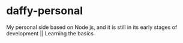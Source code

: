 # daffy-personal
My personal side based on Node js, and it is still in its early stages of development || Learning the basics
